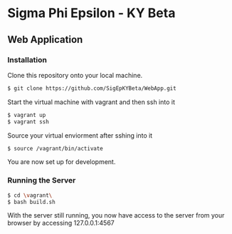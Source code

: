 # Sigma Phi Epsilon - KY Beta
## Web Application

### Installation
Clone this repository onto your local machine. 
```sh
$ git clone https://github.com/SigEpKYBeta/WebApp.git
```
Start the virtual machine with vagrant and then ssh into it
```sh
$ vagrant up
$ vagrant ssh
```
Source your virtual enviorment after sshing into it
```sh
$ source /vagrant/bin/activate
```
You are now set up for development.

### Running the Server

```sh
$ cd \vagrant\
$ bash build.sh 
```
With the server still running, you now have access to the server from your browser
by accessing 127.0.0.1:4567


